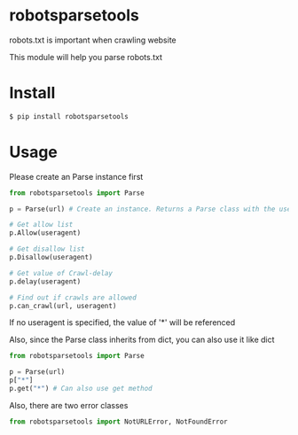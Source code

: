 # robotsparsetools
robots.txt is important when crawling website  

This module will help you parse robots.txt

# Install
```bash
$ pip install robotsparsetools
```

# Usage
Please create an Parse instance first  

```python
from robotsparsetools import Parse

p = Parse(url) # Create an instance. Returns a Parse class with the useragent as the key

# Get allow list
p.Allow(useragent)

# Get disallow list
p.Disallow(useragent)

# Get value of Crawl-delay
p.delay(useragent)

# Find out if crawls are allowed
p.can_crawl(url, useragent)
```

If no useragent is specified, the value of '*' will be referenced  

Also, since the Parse class inherits from dict, you can also use it like dict

```python
from robotsparsetools import Parse

p = Parse(url)
p["*"]
p.get("*") # Can also use get method
```  

Also, there are two error classes

```python
from robotsparsetools import NotURLError, NotFoundError
```
